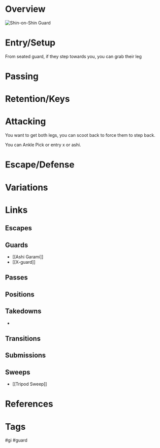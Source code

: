 # Overview

![Shin-on-Shin Guard](https://bjj-world.com/wp-content/uploads/2020/12/Shin-to-Shin-Guard-Ashi-Garami-Single-Leg-x-2-1024x576_large.jpg)
# Entry/Setup
From seated guard, if they step towards you, you can grab their leg

# Passing
# Retention/Keys
# Attacking
You want to get both legs, you can scoot back to force them to step back.

You can Ankle Pick or entry x or ashi.
# Escape/Defense
# Variations
# Links
## Escapes
## Guards
- [[Ashi Garami]]
- [[X-guard]]
## Passes
## Positions
## Takedowns
-
## Transitions
## Submissions
## Sweeps
- [[Tripod Sweep]]
# References
# Tags
#gi #guard 